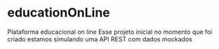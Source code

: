# educationOnLine
Plataforma educacional on line
Esse projeto inicial no momento que foi criado estamos simulando uma API  REST com dados mockados
